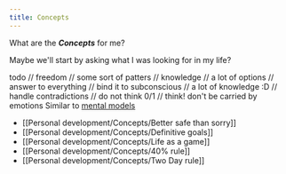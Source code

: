 ```yaml
---
title: Concepts
---
```

What are the ***Concepts*** for me? 

Maybe we'll start by asking what I was looking for in my life?

todo
// freedom
// some sort of patters
// knowledge
// a lot of options
// answer to everything
// bind it to subconscious
// a lot of knowledge :D
// handle contradictions
// do not think 0/1
// think! don't be carried by emotions
Similar to [mental models](https://en.wikipedia.org/wiki/Mental_model)

- [[Personal development/Concepts/Better safe than sorry]]
- [[Personal development/Concepts/Definitive goals]]
- [[Personal development/Concepts/Life as a game]]
- [[Personal development/Concepts/40% rule]]
- [[Personal development/Concepts/Two Day rule]]